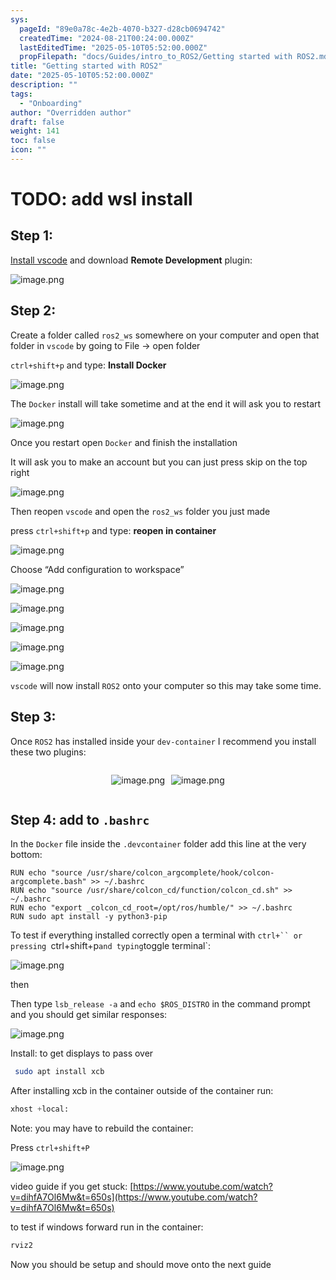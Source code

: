 ```yaml
---
sys:
  pageId: "89e0a78c-4e2b-4070-b327-d28cb0694742"
  createdTime: "2024-08-21T00:24:00.000Z"
  lastEditedTime: "2025-05-10T05:52:00.000Z"
  propFilepath: "docs/Guides/intro_to_ROS2/Getting started with ROS2.md"
title: "Getting started with ROS2"
date: "2025-05-10T05:52:00.000Z"
description: ""
tags:
  - "Onboarding"
author: "Overridden author"
draft: false
weight: 141
toc: false
icon: ""
---
```


# TODO: add wsl install

## Step 1:

[Install vscode](https://code.visualstudio.com/download) and download **Remote Development** plugin:

![image.png](https://prod-files-secure.s3.us-west-2.amazonaws.com/d518164a-d88e-44d1-a4ee-3adb3bd8bce0/efb52993-1881-4a40-b95e-6f020334f022/image.png?X-Amz-Algorithm=AWS4-HMAC-SHA256&X-Amz-Content-Sha256=UNSIGNED-PAYLOAD&X-Amz-Credential=ASIAZI2LB466UMYYZEJ5%2F20250515%2Fus-west-2%2Fs3%2Faws4_request&X-Amz-Date=20250515T201001Z&X-Amz-Expires=3600&X-Amz-Security-Token=IQoJb3JpZ2luX2VjEHsaCXVzLXdlc3QtMiJIMEYCIQC9mqO2xDYLrhc9132nzspDKMIBOORUhjUxmz5KmjwDGAIhAKxEgaIkNDzoJ8Ja2PrWUWyekzkHoLuyBfDXNtFQZIjwKv8DCDQQABoMNjM3NDIzMTgzODA1IgyVZcB5HsD8HPn7LYUq3AMZ5rLMOI6H98xLVze7c%2FU%2FvkgFXLUrymTrJ4CxUCFbhDfkwttku8QTy1YIPuv3Cc%2Blz8N4jSsyw2k%2FRbFaeYSbwTxpfc06hmTAqRWRTXnrQis4YQLkC%2B2%2BMymm%2BhOdW73VLFrPVYZqFTkEZbDWj4xH8WvGLinrwJCrkJrrsab4UQfMi2lDRA7jTdphfYiFIg0xUe9q6VHzPQ23gZcpyLLFGEDEiKzax2dqDANUfqbg03nMWcnkIPb9AR7VcyFcJRyt%2FPPDcR52ZvK1U4gnYCE%2FjMxQOhvnVThWnHTpITqqMQHBlw0WJt0V%2Fn0WX3HtlanAVBth%2B6oLy8IH%2BM5XNp29cpnevgMIrhX5zYTKwu1tmMivkJ0%2BmiPnz%2BKDn4sXVNJJHJ2rMqq8Lm9uYKvD5N5JCxahr4EK5vP80GdiYWDSVsBWwqlUDp2qa8XYStZuoH9OUoBRVZbgUUDOUJI1D7X%2BXs8aubLdDCvdXMHaHuVJ5GcPVOySIJjmxX%2FEB7iJPBY%2F7mEwP%2BcFRKhpeH8IVlCHrhTRZ%2Fr8SwCK2OTAIzuav%2FrywcGZeOzLYHmsWauxjK7X7%2F0s5M6totFFjpUD2PG6g5DgFu3zLTEreRK%2BAoG9zOzLLJ%2BbVFPS%2FKwmvTC7%2B5jBBjqkAZw150zZ3qWFuNWXwR0NRQNqMzrvFk8ttowAKQvIYV2T2qsfswrI1gQlKSJtH7VkhO1IgpJWndCPxuIVJUvptnH3X54OnY844OojyPoFg27Lgse6hPS4CaKeJXVBX%2BStRCQYM7YdXOxzszFKp%2FrMEMKreCzZ1K2joe7DwaX6nnDxHLv2togg6bB32cogsa2r9XrzLe0bBLLkZYv1G0904OGgdJY4&X-Amz-Signature=978d4a27b905f3b3b2f1469372d3a63a828cceef11d3b259c0f0c7cd2b5ef2a8&X-Amz-SignedHeaders=host&x-id=GetObject)

## Step 2:

Create a folder called `ros2_ws` somewhere on your computer and open that folder in `vscode` by going to File → open folder 

`ctrl+shift+p` and type: **Install Docker**

![image.png](https://prod-files-secure.s3.us-west-2.amazonaws.com/d518164a-d88e-44d1-a4ee-3adb3bd8bce0/2269dc0e-1cd5-47ff-bceb-c04ad9b2eab0/image.png?X-Amz-Algorithm=AWS4-HMAC-SHA256&X-Amz-Content-Sha256=UNSIGNED-PAYLOAD&X-Amz-Credential=ASIAZI2LB466UMYYZEJ5%2F20250515%2Fus-west-2%2Fs3%2Faws4_request&X-Amz-Date=20250515T201001Z&X-Amz-Expires=3600&X-Amz-Security-Token=IQoJb3JpZ2luX2VjEHsaCXVzLXdlc3QtMiJIMEYCIQC9mqO2xDYLrhc9132nzspDKMIBOORUhjUxmz5KmjwDGAIhAKxEgaIkNDzoJ8Ja2PrWUWyekzkHoLuyBfDXNtFQZIjwKv8DCDQQABoMNjM3NDIzMTgzODA1IgyVZcB5HsD8HPn7LYUq3AMZ5rLMOI6H98xLVze7c%2FU%2FvkgFXLUrymTrJ4CxUCFbhDfkwttku8QTy1YIPuv3Cc%2Blz8N4jSsyw2k%2FRbFaeYSbwTxpfc06hmTAqRWRTXnrQis4YQLkC%2B2%2BMymm%2BhOdW73VLFrPVYZqFTkEZbDWj4xH8WvGLinrwJCrkJrrsab4UQfMi2lDRA7jTdphfYiFIg0xUe9q6VHzPQ23gZcpyLLFGEDEiKzax2dqDANUfqbg03nMWcnkIPb9AR7VcyFcJRyt%2FPPDcR52ZvK1U4gnYCE%2FjMxQOhvnVThWnHTpITqqMQHBlw0WJt0V%2Fn0WX3HtlanAVBth%2B6oLy8IH%2BM5XNp29cpnevgMIrhX5zYTKwu1tmMivkJ0%2BmiPnz%2BKDn4sXVNJJHJ2rMqq8Lm9uYKvD5N5JCxahr4EK5vP80GdiYWDSVsBWwqlUDp2qa8XYStZuoH9OUoBRVZbgUUDOUJI1D7X%2BXs8aubLdDCvdXMHaHuVJ5GcPVOySIJjmxX%2FEB7iJPBY%2F7mEwP%2BcFRKhpeH8IVlCHrhTRZ%2Fr8SwCK2OTAIzuav%2FrywcGZeOzLYHmsWauxjK7X7%2F0s5M6totFFjpUD2PG6g5DgFu3zLTEreRK%2BAoG9zOzLLJ%2BbVFPS%2FKwmvTC7%2B5jBBjqkAZw150zZ3qWFuNWXwR0NRQNqMzrvFk8ttowAKQvIYV2T2qsfswrI1gQlKSJtH7VkhO1IgpJWndCPxuIVJUvptnH3X54OnY844OojyPoFg27Lgse6hPS4CaKeJXVBX%2BStRCQYM7YdXOxzszFKp%2FrMEMKreCzZ1K2joe7DwaX6nnDxHLv2togg6bB32cogsa2r9XrzLe0bBLLkZYv1G0904OGgdJY4&X-Amz-Signature=c882267dfa468b65aff804a04a06fe30d82b45d6cfed62c71e5bae7ae231b9d6&X-Amz-SignedHeaders=host&x-id=GetObject)

The `Docker` install will take sometime and at the end it will ask you to restart

![image.png](https://prod-files-secure.s3.us-west-2.amazonaws.com/d518164a-d88e-44d1-a4ee-3adb3bd8bce0/ed233f78-be33-4b1f-b89c-9c346c0e961e/image.png?X-Amz-Algorithm=AWS4-HMAC-SHA256&X-Amz-Content-Sha256=UNSIGNED-PAYLOAD&X-Amz-Credential=ASIAZI2LB466UMYYZEJ5%2F20250515%2Fus-west-2%2Fs3%2Faws4_request&X-Amz-Date=20250515T201001Z&X-Amz-Expires=3600&X-Amz-Security-Token=IQoJb3JpZ2luX2VjEHsaCXVzLXdlc3QtMiJIMEYCIQC9mqO2xDYLrhc9132nzspDKMIBOORUhjUxmz5KmjwDGAIhAKxEgaIkNDzoJ8Ja2PrWUWyekzkHoLuyBfDXNtFQZIjwKv8DCDQQABoMNjM3NDIzMTgzODA1IgyVZcB5HsD8HPn7LYUq3AMZ5rLMOI6H98xLVze7c%2FU%2FvkgFXLUrymTrJ4CxUCFbhDfkwttku8QTy1YIPuv3Cc%2Blz8N4jSsyw2k%2FRbFaeYSbwTxpfc06hmTAqRWRTXnrQis4YQLkC%2B2%2BMymm%2BhOdW73VLFrPVYZqFTkEZbDWj4xH8WvGLinrwJCrkJrrsab4UQfMi2lDRA7jTdphfYiFIg0xUe9q6VHzPQ23gZcpyLLFGEDEiKzax2dqDANUfqbg03nMWcnkIPb9AR7VcyFcJRyt%2FPPDcR52ZvK1U4gnYCE%2FjMxQOhvnVThWnHTpITqqMQHBlw0WJt0V%2Fn0WX3HtlanAVBth%2B6oLy8IH%2BM5XNp29cpnevgMIrhX5zYTKwu1tmMivkJ0%2BmiPnz%2BKDn4sXVNJJHJ2rMqq8Lm9uYKvD5N5JCxahr4EK5vP80GdiYWDSVsBWwqlUDp2qa8XYStZuoH9OUoBRVZbgUUDOUJI1D7X%2BXs8aubLdDCvdXMHaHuVJ5GcPVOySIJjmxX%2FEB7iJPBY%2F7mEwP%2BcFRKhpeH8IVlCHrhTRZ%2Fr8SwCK2OTAIzuav%2FrywcGZeOzLYHmsWauxjK7X7%2F0s5M6totFFjpUD2PG6g5DgFu3zLTEreRK%2BAoG9zOzLLJ%2BbVFPS%2FKwmvTC7%2B5jBBjqkAZw150zZ3qWFuNWXwR0NRQNqMzrvFk8ttowAKQvIYV2T2qsfswrI1gQlKSJtH7VkhO1IgpJWndCPxuIVJUvptnH3X54OnY844OojyPoFg27Lgse6hPS4CaKeJXVBX%2BStRCQYM7YdXOxzszFKp%2FrMEMKreCzZ1K2joe7DwaX6nnDxHLv2togg6bB32cogsa2r9XrzLe0bBLLkZYv1G0904OGgdJY4&X-Amz-Signature=d575a91b304af9c9e71623c70d29c3c92245dadc6e174de8435e56d2f836adff&X-Amz-SignedHeaders=host&x-id=GetObject)

Once you restart open `Docker` and finish the installation

It will ask you to make an account but you can just press skip on the top right

![image.png](https://prod-files-secure.s3.us-west-2.amazonaws.com/d518164a-d88e-44d1-a4ee-3adb3bd8bce0/21010ad9-1659-4fd9-9f59-9932a09b2a3d/image.png?X-Amz-Algorithm=AWS4-HMAC-SHA256&X-Amz-Content-Sha256=UNSIGNED-PAYLOAD&X-Amz-Credential=ASIAZI2LB466UMYYZEJ5%2F20250515%2Fus-west-2%2Fs3%2Faws4_request&X-Amz-Date=20250515T201001Z&X-Amz-Expires=3600&X-Amz-Security-Token=IQoJb3JpZ2luX2VjEHsaCXVzLXdlc3QtMiJIMEYCIQC9mqO2xDYLrhc9132nzspDKMIBOORUhjUxmz5KmjwDGAIhAKxEgaIkNDzoJ8Ja2PrWUWyekzkHoLuyBfDXNtFQZIjwKv8DCDQQABoMNjM3NDIzMTgzODA1IgyVZcB5HsD8HPn7LYUq3AMZ5rLMOI6H98xLVze7c%2FU%2FvkgFXLUrymTrJ4CxUCFbhDfkwttku8QTy1YIPuv3Cc%2Blz8N4jSsyw2k%2FRbFaeYSbwTxpfc06hmTAqRWRTXnrQis4YQLkC%2B2%2BMymm%2BhOdW73VLFrPVYZqFTkEZbDWj4xH8WvGLinrwJCrkJrrsab4UQfMi2lDRA7jTdphfYiFIg0xUe9q6VHzPQ23gZcpyLLFGEDEiKzax2dqDANUfqbg03nMWcnkIPb9AR7VcyFcJRyt%2FPPDcR52ZvK1U4gnYCE%2FjMxQOhvnVThWnHTpITqqMQHBlw0WJt0V%2Fn0WX3HtlanAVBth%2B6oLy8IH%2BM5XNp29cpnevgMIrhX5zYTKwu1tmMivkJ0%2BmiPnz%2BKDn4sXVNJJHJ2rMqq8Lm9uYKvD5N5JCxahr4EK5vP80GdiYWDSVsBWwqlUDp2qa8XYStZuoH9OUoBRVZbgUUDOUJI1D7X%2BXs8aubLdDCvdXMHaHuVJ5GcPVOySIJjmxX%2FEB7iJPBY%2F7mEwP%2BcFRKhpeH8IVlCHrhTRZ%2Fr8SwCK2OTAIzuav%2FrywcGZeOzLYHmsWauxjK7X7%2F0s5M6totFFjpUD2PG6g5DgFu3zLTEreRK%2BAoG9zOzLLJ%2BbVFPS%2FKwmvTC7%2B5jBBjqkAZw150zZ3qWFuNWXwR0NRQNqMzrvFk8ttowAKQvIYV2T2qsfswrI1gQlKSJtH7VkhO1IgpJWndCPxuIVJUvptnH3X54OnY844OojyPoFg27Lgse6hPS4CaKeJXVBX%2BStRCQYM7YdXOxzszFKp%2FrMEMKreCzZ1K2joe7DwaX6nnDxHLv2togg6bB32cogsa2r9XrzLe0bBLLkZYv1G0904OGgdJY4&X-Amz-Signature=01c2041afe1bf76a1fab501124fb6ab2dbade9735b116c06c2896f91f93e29fb&X-Amz-SignedHeaders=host&x-id=GetObject)

Then reopen `vscode` and open the `ros2_ws` folder you just made

press `ctrl+shift+p` and type: **reopen in container**

![image.png](https://prod-files-secure.s3.us-west-2.amazonaws.com/d518164a-d88e-44d1-a4ee-3adb3bd8bce0/4e93b8c2-41ad-488c-8095-c74205196118/image.png?X-Amz-Algorithm=AWS4-HMAC-SHA256&X-Amz-Content-Sha256=UNSIGNED-PAYLOAD&X-Amz-Credential=ASIAZI2LB466UMYYZEJ5%2F20250515%2Fus-west-2%2Fs3%2Faws4_request&X-Amz-Date=20250515T201001Z&X-Amz-Expires=3600&X-Amz-Security-Token=IQoJb3JpZ2luX2VjEHsaCXVzLXdlc3QtMiJIMEYCIQC9mqO2xDYLrhc9132nzspDKMIBOORUhjUxmz5KmjwDGAIhAKxEgaIkNDzoJ8Ja2PrWUWyekzkHoLuyBfDXNtFQZIjwKv8DCDQQABoMNjM3NDIzMTgzODA1IgyVZcB5HsD8HPn7LYUq3AMZ5rLMOI6H98xLVze7c%2FU%2FvkgFXLUrymTrJ4CxUCFbhDfkwttku8QTy1YIPuv3Cc%2Blz8N4jSsyw2k%2FRbFaeYSbwTxpfc06hmTAqRWRTXnrQis4YQLkC%2B2%2BMymm%2BhOdW73VLFrPVYZqFTkEZbDWj4xH8WvGLinrwJCrkJrrsab4UQfMi2lDRA7jTdphfYiFIg0xUe9q6VHzPQ23gZcpyLLFGEDEiKzax2dqDANUfqbg03nMWcnkIPb9AR7VcyFcJRyt%2FPPDcR52ZvK1U4gnYCE%2FjMxQOhvnVThWnHTpITqqMQHBlw0WJt0V%2Fn0WX3HtlanAVBth%2B6oLy8IH%2BM5XNp29cpnevgMIrhX5zYTKwu1tmMivkJ0%2BmiPnz%2BKDn4sXVNJJHJ2rMqq8Lm9uYKvD5N5JCxahr4EK5vP80GdiYWDSVsBWwqlUDp2qa8XYStZuoH9OUoBRVZbgUUDOUJI1D7X%2BXs8aubLdDCvdXMHaHuVJ5GcPVOySIJjmxX%2FEB7iJPBY%2F7mEwP%2BcFRKhpeH8IVlCHrhTRZ%2Fr8SwCK2OTAIzuav%2FrywcGZeOzLYHmsWauxjK7X7%2F0s5M6totFFjpUD2PG6g5DgFu3zLTEreRK%2BAoG9zOzLLJ%2BbVFPS%2FKwmvTC7%2B5jBBjqkAZw150zZ3qWFuNWXwR0NRQNqMzrvFk8ttowAKQvIYV2T2qsfswrI1gQlKSJtH7VkhO1IgpJWndCPxuIVJUvptnH3X54OnY844OojyPoFg27Lgse6hPS4CaKeJXVBX%2BStRCQYM7YdXOxzszFKp%2FrMEMKreCzZ1K2joe7DwaX6nnDxHLv2togg6bB32cogsa2r9XrzLe0bBLLkZYv1G0904OGgdJY4&X-Amz-Signature=4dc4865b31cd600a6e7fbcffd245ff7f16d88189fcc3f0ed85d8e0f160e3f80f&X-Amz-SignedHeaders=host&x-id=GetObject)

Choose “Add configuration to workspace”

![image.png](https://prod-files-secure.s3.us-west-2.amazonaws.com/d518164a-d88e-44d1-a4ee-3adb3bd8bce0/9560b282-5060-4989-ba37-97e7b2c22476/image.png?X-Amz-Algorithm=AWS4-HMAC-SHA256&X-Amz-Content-Sha256=UNSIGNED-PAYLOAD&X-Amz-Credential=ASIAZI2LB466UMYYZEJ5%2F20250515%2Fus-west-2%2Fs3%2Faws4_request&X-Amz-Date=20250515T201001Z&X-Amz-Expires=3600&X-Amz-Security-Token=IQoJb3JpZ2luX2VjEHsaCXVzLXdlc3QtMiJIMEYCIQC9mqO2xDYLrhc9132nzspDKMIBOORUhjUxmz5KmjwDGAIhAKxEgaIkNDzoJ8Ja2PrWUWyekzkHoLuyBfDXNtFQZIjwKv8DCDQQABoMNjM3NDIzMTgzODA1IgyVZcB5HsD8HPn7LYUq3AMZ5rLMOI6H98xLVze7c%2FU%2FvkgFXLUrymTrJ4CxUCFbhDfkwttku8QTy1YIPuv3Cc%2Blz8N4jSsyw2k%2FRbFaeYSbwTxpfc06hmTAqRWRTXnrQis4YQLkC%2B2%2BMymm%2BhOdW73VLFrPVYZqFTkEZbDWj4xH8WvGLinrwJCrkJrrsab4UQfMi2lDRA7jTdphfYiFIg0xUe9q6VHzPQ23gZcpyLLFGEDEiKzax2dqDANUfqbg03nMWcnkIPb9AR7VcyFcJRyt%2FPPDcR52ZvK1U4gnYCE%2FjMxQOhvnVThWnHTpITqqMQHBlw0WJt0V%2Fn0WX3HtlanAVBth%2B6oLy8IH%2BM5XNp29cpnevgMIrhX5zYTKwu1tmMivkJ0%2BmiPnz%2BKDn4sXVNJJHJ2rMqq8Lm9uYKvD5N5JCxahr4EK5vP80GdiYWDSVsBWwqlUDp2qa8XYStZuoH9OUoBRVZbgUUDOUJI1D7X%2BXs8aubLdDCvdXMHaHuVJ5GcPVOySIJjmxX%2FEB7iJPBY%2F7mEwP%2BcFRKhpeH8IVlCHrhTRZ%2Fr8SwCK2OTAIzuav%2FrywcGZeOzLYHmsWauxjK7X7%2F0s5M6totFFjpUD2PG6g5DgFu3zLTEreRK%2BAoG9zOzLLJ%2BbVFPS%2FKwmvTC7%2B5jBBjqkAZw150zZ3qWFuNWXwR0NRQNqMzrvFk8ttowAKQvIYV2T2qsfswrI1gQlKSJtH7VkhO1IgpJWndCPxuIVJUvptnH3X54OnY844OojyPoFg27Lgse6hPS4CaKeJXVBX%2BStRCQYM7YdXOxzszFKp%2FrMEMKreCzZ1K2joe7DwaX6nnDxHLv2togg6bB32cogsa2r9XrzLe0bBLLkZYv1G0904OGgdJY4&X-Amz-Signature=302a2e84937dc8128a2aa980b18b5e66620de1276bc3d4c98a1ddd92ac5c17b1&X-Amz-SignedHeaders=host&x-id=GetObject)

![image.png](https://prod-files-secure.s3.us-west-2.amazonaws.com/d518164a-d88e-44d1-a4ee-3adb3bd8bce0/2ee63f81-886b-48e8-a553-dc6e5eac99e4/image.png?X-Amz-Algorithm=AWS4-HMAC-SHA256&X-Amz-Content-Sha256=UNSIGNED-PAYLOAD&X-Amz-Credential=ASIAZI2LB466UMYYZEJ5%2F20250515%2Fus-west-2%2Fs3%2Faws4_request&X-Amz-Date=20250515T201001Z&X-Amz-Expires=3600&X-Amz-Security-Token=IQoJb3JpZ2luX2VjEHsaCXVzLXdlc3QtMiJIMEYCIQC9mqO2xDYLrhc9132nzspDKMIBOORUhjUxmz5KmjwDGAIhAKxEgaIkNDzoJ8Ja2PrWUWyekzkHoLuyBfDXNtFQZIjwKv8DCDQQABoMNjM3NDIzMTgzODA1IgyVZcB5HsD8HPn7LYUq3AMZ5rLMOI6H98xLVze7c%2FU%2FvkgFXLUrymTrJ4CxUCFbhDfkwttku8QTy1YIPuv3Cc%2Blz8N4jSsyw2k%2FRbFaeYSbwTxpfc06hmTAqRWRTXnrQis4YQLkC%2B2%2BMymm%2BhOdW73VLFrPVYZqFTkEZbDWj4xH8WvGLinrwJCrkJrrsab4UQfMi2lDRA7jTdphfYiFIg0xUe9q6VHzPQ23gZcpyLLFGEDEiKzax2dqDANUfqbg03nMWcnkIPb9AR7VcyFcJRyt%2FPPDcR52ZvK1U4gnYCE%2FjMxQOhvnVThWnHTpITqqMQHBlw0WJt0V%2Fn0WX3HtlanAVBth%2B6oLy8IH%2BM5XNp29cpnevgMIrhX5zYTKwu1tmMivkJ0%2BmiPnz%2BKDn4sXVNJJHJ2rMqq8Lm9uYKvD5N5JCxahr4EK5vP80GdiYWDSVsBWwqlUDp2qa8XYStZuoH9OUoBRVZbgUUDOUJI1D7X%2BXs8aubLdDCvdXMHaHuVJ5GcPVOySIJjmxX%2FEB7iJPBY%2F7mEwP%2BcFRKhpeH8IVlCHrhTRZ%2Fr8SwCK2OTAIzuav%2FrywcGZeOzLYHmsWauxjK7X7%2F0s5M6totFFjpUD2PG6g5DgFu3zLTEreRK%2BAoG9zOzLLJ%2BbVFPS%2FKwmvTC7%2B5jBBjqkAZw150zZ3qWFuNWXwR0NRQNqMzrvFk8ttowAKQvIYV2T2qsfswrI1gQlKSJtH7VkhO1IgpJWndCPxuIVJUvptnH3X54OnY844OojyPoFg27Lgse6hPS4CaKeJXVBX%2BStRCQYM7YdXOxzszFKp%2FrMEMKreCzZ1K2joe7DwaX6nnDxHLv2togg6bB32cogsa2r9XrzLe0bBLLkZYv1G0904OGgdJY4&X-Amz-Signature=187579231a374ca1cd896cad16d3485663d8efced103830d6e32a075f42b5704&X-Amz-SignedHeaders=host&x-id=GetObject)

![image.png](https://prod-files-secure.s3.us-west-2.amazonaws.com/d518164a-d88e-44d1-a4ee-3adb3bd8bce0/ae1580b2-b048-407e-aed9-b584224a7a04/image.png?X-Amz-Algorithm=AWS4-HMAC-SHA256&X-Amz-Content-Sha256=UNSIGNED-PAYLOAD&X-Amz-Credential=ASIAZI2LB466UMYYZEJ5%2F20250515%2Fus-west-2%2Fs3%2Faws4_request&X-Amz-Date=20250515T201001Z&X-Amz-Expires=3600&X-Amz-Security-Token=IQoJb3JpZ2luX2VjEHsaCXVzLXdlc3QtMiJIMEYCIQC9mqO2xDYLrhc9132nzspDKMIBOORUhjUxmz5KmjwDGAIhAKxEgaIkNDzoJ8Ja2PrWUWyekzkHoLuyBfDXNtFQZIjwKv8DCDQQABoMNjM3NDIzMTgzODA1IgyVZcB5HsD8HPn7LYUq3AMZ5rLMOI6H98xLVze7c%2FU%2FvkgFXLUrymTrJ4CxUCFbhDfkwttku8QTy1YIPuv3Cc%2Blz8N4jSsyw2k%2FRbFaeYSbwTxpfc06hmTAqRWRTXnrQis4YQLkC%2B2%2BMymm%2BhOdW73VLFrPVYZqFTkEZbDWj4xH8WvGLinrwJCrkJrrsab4UQfMi2lDRA7jTdphfYiFIg0xUe9q6VHzPQ23gZcpyLLFGEDEiKzax2dqDANUfqbg03nMWcnkIPb9AR7VcyFcJRyt%2FPPDcR52ZvK1U4gnYCE%2FjMxQOhvnVThWnHTpITqqMQHBlw0WJt0V%2Fn0WX3HtlanAVBth%2B6oLy8IH%2BM5XNp29cpnevgMIrhX5zYTKwu1tmMivkJ0%2BmiPnz%2BKDn4sXVNJJHJ2rMqq8Lm9uYKvD5N5JCxahr4EK5vP80GdiYWDSVsBWwqlUDp2qa8XYStZuoH9OUoBRVZbgUUDOUJI1D7X%2BXs8aubLdDCvdXMHaHuVJ5GcPVOySIJjmxX%2FEB7iJPBY%2F7mEwP%2BcFRKhpeH8IVlCHrhTRZ%2Fr8SwCK2OTAIzuav%2FrywcGZeOzLYHmsWauxjK7X7%2F0s5M6totFFjpUD2PG6g5DgFu3zLTEreRK%2BAoG9zOzLLJ%2BbVFPS%2FKwmvTC7%2B5jBBjqkAZw150zZ3qWFuNWXwR0NRQNqMzrvFk8ttowAKQvIYV2T2qsfswrI1gQlKSJtH7VkhO1IgpJWndCPxuIVJUvptnH3X54OnY844OojyPoFg27Lgse6hPS4CaKeJXVBX%2BStRCQYM7YdXOxzszFKp%2FrMEMKreCzZ1K2joe7DwaX6nnDxHLv2togg6bB32cogsa2r9XrzLe0bBLLkZYv1G0904OGgdJY4&X-Amz-Signature=f7326666844f672312df97d7c9957d6e9e5c533aa2245a1c527ff9f2e7e9d840&X-Amz-SignedHeaders=host&x-id=GetObject)

![image.png](https://prod-files-secure.s3.us-west-2.amazonaws.com/d518164a-d88e-44d1-a4ee-3adb3bd8bce0/53255b28-f75e-430f-b9e3-c0ac8577e42b/image.png?X-Amz-Algorithm=AWS4-HMAC-SHA256&X-Amz-Content-Sha256=UNSIGNED-PAYLOAD&X-Amz-Credential=ASIAZI2LB466UMYYZEJ5%2F20250515%2Fus-west-2%2Fs3%2Faws4_request&X-Amz-Date=20250515T201001Z&X-Amz-Expires=3600&X-Amz-Security-Token=IQoJb3JpZ2luX2VjEHsaCXVzLXdlc3QtMiJIMEYCIQC9mqO2xDYLrhc9132nzspDKMIBOORUhjUxmz5KmjwDGAIhAKxEgaIkNDzoJ8Ja2PrWUWyekzkHoLuyBfDXNtFQZIjwKv8DCDQQABoMNjM3NDIzMTgzODA1IgyVZcB5HsD8HPn7LYUq3AMZ5rLMOI6H98xLVze7c%2FU%2FvkgFXLUrymTrJ4CxUCFbhDfkwttku8QTy1YIPuv3Cc%2Blz8N4jSsyw2k%2FRbFaeYSbwTxpfc06hmTAqRWRTXnrQis4YQLkC%2B2%2BMymm%2BhOdW73VLFrPVYZqFTkEZbDWj4xH8WvGLinrwJCrkJrrsab4UQfMi2lDRA7jTdphfYiFIg0xUe9q6VHzPQ23gZcpyLLFGEDEiKzax2dqDANUfqbg03nMWcnkIPb9AR7VcyFcJRyt%2FPPDcR52ZvK1U4gnYCE%2FjMxQOhvnVThWnHTpITqqMQHBlw0WJt0V%2Fn0WX3HtlanAVBth%2B6oLy8IH%2BM5XNp29cpnevgMIrhX5zYTKwu1tmMivkJ0%2BmiPnz%2BKDn4sXVNJJHJ2rMqq8Lm9uYKvD5N5JCxahr4EK5vP80GdiYWDSVsBWwqlUDp2qa8XYStZuoH9OUoBRVZbgUUDOUJI1D7X%2BXs8aubLdDCvdXMHaHuVJ5GcPVOySIJjmxX%2FEB7iJPBY%2F7mEwP%2BcFRKhpeH8IVlCHrhTRZ%2Fr8SwCK2OTAIzuav%2FrywcGZeOzLYHmsWauxjK7X7%2F0s5M6totFFjpUD2PG6g5DgFu3zLTEreRK%2BAoG9zOzLLJ%2BbVFPS%2FKwmvTC7%2B5jBBjqkAZw150zZ3qWFuNWXwR0NRQNqMzrvFk8ttowAKQvIYV2T2qsfswrI1gQlKSJtH7VkhO1IgpJWndCPxuIVJUvptnH3X54OnY844OojyPoFg27Lgse6hPS4CaKeJXVBX%2BStRCQYM7YdXOxzszFKp%2FrMEMKreCzZ1K2joe7DwaX6nnDxHLv2togg6bB32cogsa2r9XrzLe0bBLLkZYv1G0904OGgdJY4&X-Amz-Signature=62ea04b8dd4795da0ff0490a66015863a44478e9d5a3eda4690a581fdf287a57&X-Amz-SignedHeaders=host&x-id=GetObject)

![image.png](https://prod-files-secure.s3.us-west-2.amazonaws.com/d518164a-d88e-44d1-a4ee-3adb3bd8bce0/7c562767-5af9-4ffb-97d1-327bcdf4ee00/image.png?X-Amz-Algorithm=AWS4-HMAC-SHA256&X-Amz-Content-Sha256=UNSIGNED-PAYLOAD&X-Amz-Credential=ASIAZI2LB466UMYYZEJ5%2F20250515%2Fus-west-2%2Fs3%2Faws4_request&X-Amz-Date=20250515T201001Z&X-Amz-Expires=3600&X-Amz-Security-Token=IQoJb3JpZ2luX2VjEHsaCXVzLXdlc3QtMiJIMEYCIQC9mqO2xDYLrhc9132nzspDKMIBOORUhjUxmz5KmjwDGAIhAKxEgaIkNDzoJ8Ja2PrWUWyekzkHoLuyBfDXNtFQZIjwKv8DCDQQABoMNjM3NDIzMTgzODA1IgyVZcB5HsD8HPn7LYUq3AMZ5rLMOI6H98xLVze7c%2FU%2FvkgFXLUrymTrJ4CxUCFbhDfkwttku8QTy1YIPuv3Cc%2Blz8N4jSsyw2k%2FRbFaeYSbwTxpfc06hmTAqRWRTXnrQis4YQLkC%2B2%2BMymm%2BhOdW73VLFrPVYZqFTkEZbDWj4xH8WvGLinrwJCrkJrrsab4UQfMi2lDRA7jTdphfYiFIg0xUe9q6VHzPQ23gZcpyLLFGEDEiKzax2dqDANUfqbg03nMWcnkIPb9AR7VcyFcJRyt%2FPPDcR52ZvK1U4gnYCE%2FjMxQOhvnVThWnHTpITqqMQHBlw0WJt0V%2Fn0WX3HtlanAVBth%2B6oLy8IH%2BM5XNp29cpnevgMIrhX5zYTKwu1tmMivkJ0%2BmiPnz%2BKDn4sXVNJJHJ2rMqq8Lm9uYKvD5N5JCxahr4EK5vP80GdiYWDSVsBWwqlUDp2qa8XYStZuoH9OUoBRVZbgUUDOUJI1D7X%2BXs8aubLdDCvdXMHaHuVJ5GcPVOySIJjmxX%2FEB7iJPBY%2F7mEwP%2BcFRKhpeH8IVlCHrhTRZ%2Fr8SwCK2OTAIzuav%2FrywcGZeOzLYHmsWauxjK7X7%2F0s5M6totFFjpUD2PG6g5DgFu3zLTEreRK%2BAoG9zOzLLJ%2BbVFPS%2FKwmvTC7%2B5jBBjqkAZw150zZ3qWFuNWXwR0NRQNqMzrvFk8ttowAKQvIYV2T2qsfswrI1gQlKSJtH7VkhO1IgpJWndCPxuIVJUvptnH3X54OnY844OojyPoFg27Lgse6hPS4CaKeJXVBX%2BStRCQYM7YdXOxzszFKp%2FrMEMKreCzZ1K2joe7DwaX6nnDxHLv2togg6bB32cogsa2r9XrzLe0bBLLkZYv1G0904OGgdJY4&X-Amz-Signature=c8a40439f6c9b7d2ff14eee812bb49b69f8db5df8957408b7e443040f52dab8c&X-Amz-SignedHeaders=host&x-id=GetObject)

`vscode` will now install `ROS2` onto your computer so this may take some time.

## Step 3:

Once `ROS2` has installed inside your `dev-container` I recommend you install these two plugins:

<div style="display: flex;flex-direction: row; column-gap:10px; max-width: 630px;justify-content: center;">
<div>

![image.png](https://prod-files-secure.s3.us-west-2.amazonaws.com/d518164a-d88e-44d1-a4ee-3adb3bd8bce0/3fc3d550-5a54-4ba1-ba6b-faa01cdb7369/image.png?X-Amz-Algorithm=AWS4-HMAC-SHA256&X-Amz-Content-Sha256=UNSIGNED-PAYLOAD&X-Amz-Credential=ASIAZI2LB46657RICUYU%2F20250515%2Fus-west-2%2Fs3%2Faws4_request&X-Amz-Date=20250515T201004Z&X-Amz-Expires=3600&X-Amz-Security-Token=IQoJb3JpZ2luX2VjEHwaCXVzLXdlc3QtMiJGMEQCIDPcGSFhH%2BLCmNw6V7A3HRiZ2Tz6Sdr3u5O514h3f%2FEvAiBw%2BBLJGHEybGnTWor%2FCGYVEyyfZi%2BWvpHVWaWefzejwir%2FAwg0EAAaDDYzNzQyMzE4MzgwNSIM%2Bl8gDI7ukG%2B8l%2FhzKtwDatok3DxOWmQ39jIE2qNc37Zi0KVA1GB9P8puVwS8BXTvKc8FvNxRI5aaYpBQI0ePOA%2Bz4P0nMeEjoZE3ObRDl1oxPKw90jxXnX5zRECliUSg0Q4gHXF0F6Mv2PVf7Lyvuq9kzUZh3GgftGTbBQnm1GcMFhl3YQkMom4EXQoxMbr%2FIF6iIH8lKdHwFQh3pqaVTaoq6%2FAwT2TP9lctnfp12W4MLatuPPGJWCu8bmp63fEILgPZUGqyomvHyhOna%2FaBsYLcaj5Ke9b9yc1nRxjPqwdFkajLUEGLv%2BCvgq5Eoq%2FxtFnKqJx1Xj3oic721Z7Jmr2CmbqKjXqcxy0Qq%2F1yMydJP5qr0PVbmNQYLqP%2BOj4bgn1yiTAxA9RvlWigmjPgQWIhrj26HpbF30uFK6c2Mv5xXCMRkD%2BSOlMGaW5F78NBCKJDSbmTWR2jQ1lLtEIpZSfBcF5CwtrB0zGrsINMlynbiy4QRyrim3m%2BuqpMAyBxP%2Ffa5%2FShPbQBotWHsiLm4uDEfK4OANaS3JhjJGCKoGQvhne7ZU3k3OZfabBjpiEoCcuGp%2FUUA%2B%2F63LwBlVjSxxN2aenQ9YwWWY%2BUHGbj%2BSPrpjzzU5RscERpmxahfOmielW6qZjyEHE%2FSDAwxfyYwQY6pgF%2BHQcFJSOc%2BTR5IUATfhgcrmsvJWSxaVu8NZluUT%2BIQbqb8AW%2Bzj2%2FyQl%2BLIT%2FUuTAYppxHmFNjDlkMWYv%2BnugO%2Fg688EwBe6po1mHTmTQcObi3vAMf1fSBW8YP9NIPQA0sUlkXL4YJnvodH1CI0FrSoMQF1hPFLS3luoMEgmd3gAkR60A999ZzNo6jQXg8sLNB5Y5fZbX4h70OhktBNKylcGLwLAO&X-Amz-Signature=6868c0162b9d6587ef6c7299afc24f1936c8728e7bc495b04f50c188c89d1bd5&X-Amz-SignedHeaders=host&x-id=GetObject)

</div>
<div>

![image.png](https://prod-files-secure.s3.us-west-2.amazonaws.com/d518164a-d88e-44d1-a4ee-3adb3bd8bce0/d994cc66-13c2-4093-a5a3-f84cf4601a82/image.png?X-Amz-Algorithm=AWS4-HMAC-SHA256&X-Amz-Content-Sha256=UNSIGNED-PAYLOAD&X-Amz-Credential=ASIAZI2LB46654SBFO3A%2F20250515%2Fus-west-2%2Fs3%2Faws4_request&X-Amz-Date=20250515T201004Z&X-Amz-Expires=3600&X-Amz-Security-Token=IQoJb3JpZ2luX2VjEHsaCXVzLXdlc3QtMiJHMEUCIFB94GYyn0Tw%2BmSUXrLSFiZ2Zije7uu6HJhwQQDLJVb%2BAiEAh2CXsKOt%2F2UUj905guaEvCM3j6jzA%2BXogPWDDwFY57Iq%2FwMINBAAGgw2Mzc0MjMxODM4MDUiDG9PKuY2nuhBbO20GSrcAyv9szd4ZsprurcJlq628E3fpTHAOTHPXzkPOiCNxsGxgLjhxOBozoO9O300OKAZxGnJvR1o%2ByFaT0B0VuBIG%2Fg6yLZT0qmrY2dLvPNw7MpiKta1IjThFa3oPs5ejdea9eRPPejO6TLPIpc3%2BbduNVzuNQir3gpzfMm02bCi2%2F0lMNZeI9pjodUe99m8BjQWBIPLa9X74Escjyfwe9Kt62ycuuDJxFXHL3OtoFm8MXNONVsCM93W6wZOZM8tMWZ%2FXKuorTuGR5cLycm9ZeRwrZLIj%2BAzkAvlHetKXvchjhFEdGwY%2FfVzvJN1XYfLeW%2FJ1ADuPExqBMtPQ0TLtbHVnVzGcxPWZuct6ZL4iE1X23Mo4P5UYD4rAr4uEEtXQj8Vn0e2bjGEdt0hN%2FJaavBrleIRKtOxjQZe34jNg8Ukb%2BNRa0yjwnFEXoKSM1T8TAAypqEgaMfKXeLkFbwxERCAHHABbqRnP5gBb9BTnLUbxwZWAhQaMZOPVh1n%2FSzwXedNvmHJ110W9I5kQ6WRHrgX4XqourkbWfwLlinVim%2BNh3SVeQ9ZeD8So1hnIM%2F9m6K1cl1T2wow1jFZgNPOGz0BnN47ZlsmNVASOQb%2FlKcjV5PwMHa5Twq9kK6WX0FAMNn7mMEGOqUB6RLQ0CdBSnOjMsxX1wuB6c0N17hqSKbhopkVPGOBgCDMaZY16Pi8%2BhS3SuDh2CMhESANVTvfZmAZIMGPjLJTziyZohnWSuWouNbeOs7YOWJB2ieyvwNcr9NydO4lfxrla8cG8k%2BQ9gUdr5L4inNKGgiD%2FG%2FSUS4EoNJCvjYXgdJL0WPe2EaMY7%2B%2B7X5HDHNQrRvBgRk1cbiSUDNwckPW7%2FTeh2eD&X-Amz-Signature=a937c869a7c0606a5b13b399169fc2518da833ee478b5b6708c1e94a61ac67cb&X-Amz-SignedHeaders=host&x-id=GetObject)

</div>
</div>

## Step 4: add to `.bashrc`

In the `Docker` file inside the `.devcontainer` folder add this line at the very bottom: 

```docker
RUN echo "source /usr/share/colcon_argcomplete/hook/colcon-argcomplete.bash" >> ~/.bashrc
RUN echo "source /usr/share/colcon_cd/function/colcon_cd.sh" >> ~/.bashrc
RUN echo "export _colcon_cd_root=/opt/ros/humble/" >> ~/.bashrc
RUN sudo apt install -y python3-pip 
```

To test if everything installed correctly open a terminal with `ctrl+`` or pressing `ctrl+shift+p` and typing `toggle terminal`:

![image.png](https://prod-files-secure.s3.us-west-2.amazonaws.com/d518164a-d88e-44d1-a4ee-3adb3bd8bce0/6a4943d8-b04e-4c02-9a58-775f3384d1a5/image.png?X-Amz-Algorithm=AWS4-HMAC-SHA256&X-Amz-Content-Sha256=UNSIGNED-PAYLOAD&X-Amz-Credential=ASIAZI2LB466UMYYZEJ5%2F20250515%2Fus-west-2%2Fs3%2Faws4_request&X-Amz-Date=20250515T201001Z&X-Amz-Expires=3600&X-Amz-Security-Token=IQoJb3JpZ2luX2VjEHsaCXVzLXdlc3QtMiJIMEYCIQC9mqO2xDYLrhc9132nzspDKMIBOORUhjUxmz5KmjwDGAIhAKxEgaIkNDzoJ8Ja2PrWUWyekzkHoLuyBfDXNtFQZIjwKv8DCDQQABoMNjM3NDIzMTgzODA1IgyVZcB5HsD8HPn7LYUq3AMZ5rLMOI6H98xLVze7c%2FU%2FvkgFXLUrymTrJ4CxUCFbhDfkwttku8QTy1YIPuv3Cc%2Blz8N4jSsyw2k%2FRbFaeYSbwTxpfc06hmTAqRWRTXnrQis4YQLkC%2B2%2BMymm%2BhOdW73VLFrPVYZqFTkEZbDWj4xH8WvGLinrwJCrkJrrsab4UQfMi2lDRA7jTdphfYiFIg0xUe9q6VHzPQ23gZcpyLLFGEDEiKzax2dqDANUfqbg03nMWcnkIPb9AR7VcyFcJRyt%2FPPDcR52ZvK1U4gnYCE%2FjMxQOhvnVThWnHTpITqqMQHBlw0WJt0V%2Fn0WX3HtlanAVBth%2B6oLy8IH%2BM5XNp29cpnevgMIrhX5zYTKwu1tmMivkJ0%2BmiPnz%2BKDn4sXVNJJHJ2rMqq8Lm9uYKvD5N5JCxahr4EK5vP80GdiYWDSVsBWwqlUDp2qa8XYStZuoH9OUoBRVZbgUUDOUJI1D7X%2BXs8aubLdDCvdXMHaHuVJ5GcPVOySIJjmxX%2FEB7iJPBY%2F7mEwP%2BcFRKhpeH8IVlCHrhTRZ%2Fr8SwCK2OTAIzuav%2FrywcGZeOzLYHmsWauxjK7X7%2F0s5M6totFFjpUD2PG6g5DgFu3zLTEreRK%2BAoG9zOzLLJ%2BbVFPS%2FKwmvTC7%2B5jBBjqkAZw150zZ3qWFuNWXwR0NRQNqMzrvFk8ttowAKQvIYV2T2qsfswrI1gQlKSJtH7VkhO1IgpJWndCPxuIVJUvptnH3X54OnY844OojyPoFg27Lgse6hPS4CaKeJXVBX%2BStRCQYM7YdXOxzszFKp%2FrMEMKreCzZ1K2joe7DwaX6nnDxHLv2togg6bB32cogsa2r9XrzLe0bBLLkZYv1G0904OGgdJY4&X-Amz-Signature=27635281b4ebaa848c26b40076ae290757c63ff76242a6ec282494fee392d403&X-Amz-SignedHeaders=host&x-id=GetObject)

then 

Then type `lsb_release -a` and `echo $ROS_DISTRO` in the command prompt and you should get similar responses:

![image.png](https://prod-files-secure.s3.us-west-2.amazonaws.com/d518164a-d88e-44d1-a4ee-3adb3bd8bce0/3e635dec-a805-4e85-8b9e-d000e5b71a4e/image.png?X-Amz-Algorithm=AWS4-HMAC-SHA256&X-Amz-Content-Sha256=UNSIGNED-PAYLOAD&X-Amz-Credential=ASIAZI2LB466UMYYZEJ5%2F20250515%2Fus-west-2%2Fs3%2Faws4_request&X-Amz-Date=20250515T201001Z&X-Amz-Expires=3600&X-Amz-Security-Token=IQoJb3JpZ2luX2VjEHsaCXVzLXdlc3QtMiJIMEYCIQC9mqO2xDYLrhc9132nzspDKMIBOORUhjUxmz5KmjwDGAIhAKxEgaIkNDzoJ8Ja2PrWUWyekzkHoLuyBfDXNtFQZIjwKv8DCDQQABoMNjM3NDIzMTgzODA1IgyVZcB5HsD8HPn7LYUq3AMZ5rLMOI6H98xLVze7c%2FU%2FvkgFXLUrymTrJ4CxUCFbhDfkwttku8QTy1YIPuv3Cc%2Blz8N4jSsyw2k%2FRbFaeYSbwTxpfc06hmTAqRWRTXnrQis4YQLkC%2B2%2BMymm%2BhOdW73VLFrPVYZqFTkEZbDWj4xH8WvGLinrwJCrkJrrsab4UQfMi2lDRA7jTdphfYiFIg0xUe9q6VHzPQ23gZcpyLLFGEDEiKzax2dqDANUfqbg03nMWcnkIPb9AR7VcyFcJRyt%2FPPDcR52ZvK1U4gnYCE%2FjMxQOhvnVThWnHTpITqqMQHBlw0WJt0V%2Fn0WX3HtlanAVBth%2B6oLy8IH%2BM5XNp29cpnevgMIrhX5zYTKwu1tmMivkJ0%2BmiPnz%2BKDn4sXVNJJHJ2rMqq8Lm9uYKvD5N5JCxahr4EK5vP80GdiYWDSVsBWwqlUDp2qa8XYStZuoH9OUoBRVZbgUUDOUJI1D7X%2BXs8aubLdDCvdXMHaHuVJ5GcPVOySIJjmxX%2FEB7iJPBY%2F7mEwP%2BcFRKhpeH8IVlCHrhTRZ%2Fr8SwCK2OTAIzuav%2FrywcGZeOzLYHmsWauxjK7X7%2F0s5M6totFFjpUD2PG6g5DgFu3zLTEreRK%2BAoG9zOzLLJ%2BbVFPS%2FKwmvTC7%2B5jBBjqkAZw150zZ3qWFuNWXwR0NRQNqMzrvFk8ttowAKQvIYV2T2qsfswrI1gQlKSJtH7VkhO1IgpJWndCPxuIVJUvptnH3X54OnY844OojyPoFg27Lgse6hPS4CaKeJXVBX%2BStRCQYM7YdXOxzszFKp%2FrMEMKreCzZ1K2joe7DwaX6nnDxHLv2togg6bB32cogsa2r9XrzLe0bBLLkZYv1G0904OGgdJY4&X-Amz-Signature=19c6cdda7e338984bb366b52c8e2c5df59a20cc69cf7dca639b0dc70305b4414&X-Amz-SignedHeaders=host&x-id=GetObject)

Install:  to get displays to pass over

```bash
 sudo apt install xcb
```

After installing xcb in the container outside of the container run:

```python
xhost +local:
```

Note: you may have to rebuild the container:

Press `ctrl+shift+P`

![image.png](https://prod-files-secure.s3.us-west-2.amazonaws.com/d518164a-d88e-44d1-a4ee-3adb3bd8bce0/6c2be660-2618-4c38-9c26-53554f7a0b7b/image.png?X-Amz-Algorithm=AWS4-HMAC-SHA256&X-Amz-Content-Sha256=UNSIGNED-PAYLOAD&X-Amz-Credential=ASIAZI2LB466UMYYZEJ5%2F20250515%2Fus-west-2%2Fs3%2Faws4_request&X-Amz-Date=20250515T201001Z&X-Amz-Expires=3600&X-Amz-Security-Token=IQoJb3JpZ2luX2VjEHsaCXVzLXdlc3QtMiJIMEYCIQC9mqO2xDYLrhc9132nzspDKMIBOORUhjUxmz5KmjwDGAIhAKxEgaIkNDzoJ8Ja2PrWUWyekzkHoLuyBfDXNtFQZIjwKv8DCDQQABoMNjM3NDIzMTgzODA1IgyVZcB5HsD8HPn7LYUq3AMZ5rLMOI6H98xLVze7c%2FU%2FvkgFXLUrymTrJ4CxUCFbhDfkwttku8QTy1YIPuv3Cc%2Blz8N4jSsyw2k%2FRbFaeYSbwTxpfc06hmTAqRWRTXnrQis4YQLkC%2B2%2BMymm%2BhOdW73VLFrPVYZqFTkEZbDWj4xH8WvGLinrwJCrkJrrsab4UQfMi2lDRA7jTdphfYiFIg0xUe9q6VHzPQ23gZcpyLLFGEDEiKzax2dqDANUfqbg03nMWcnkIPb9AR7VcyFcJRyt%2FPPDcR52ZvK1U4gnYCE%2FjMxQOhvnVThWnHTpITqqMQHBlw0WJt0V%2Fn0WX3HtlanAVBth%2B6oLy8IH%2BM5XNp29cpnevgMIrhX5zYTKwu1tmMivkJ0%2BmiPnz%2BKDn4sXVNJJHJ2rMqq8Lm9uYKvD5N5JCxahr4EK5vP80GdiYWDSVsBWwqlUDp2qa8XYStZuoH9OUoBRVZbgUUDOUJI1D7X%2BXs8aubLdDCvdXMHaHuVJ5GcPVOySIJjmxX%2FEB7iJPBY%2F7mEwP%2BcFRKhpeH8IVlCHrhTRZ%2Fr8SwCK2OTAIzuav%2FrywcGZeOzLYHmsWauxjK7X7%2F0s5M6totFFjpUD2PG6g5DgFu3zLTEreRK%2BAoG9zOzLLJ%2BbVFPS%2FKwmvTC7%2B5jBBjqkAZw150zZ3qWFuNWXwR0NRQNqMzrvFk8ttowAKQvIYV2T2qsfswrI1gQlKSJtH7VkhO1IgpJWndCPxuIVJUvptnH3X54OnY844OojyPoFg27Lgse6hPS4CaKeJXVBX%2BStRCQYM7YdXOxzszFKp%2FrMEMKreCzZ1K2joe7DwaX6nnDxHLv2togg6bB32cogsa2r9XrzLe0bBLLkZYv1G0904OGgdJY4&X-Amz-Signature=e35d6416b60063c9c7c350a1f431173d92e0db7532772d2ccbd24b870e81ed8f&X-Amz-SignedHeaders=host&x-id=GetObject)

video guide if you get stuck: [https://www.youtube.com/watch?v=dihfA7Ol6Mw&t=650s](https://www.youtube.com/watch?v=dihfA7Ol6Mw&t=650s)

to test if windows forward run in the container:

```bash
rviz2
```

Now you should be setup and should move onto the next guide 
